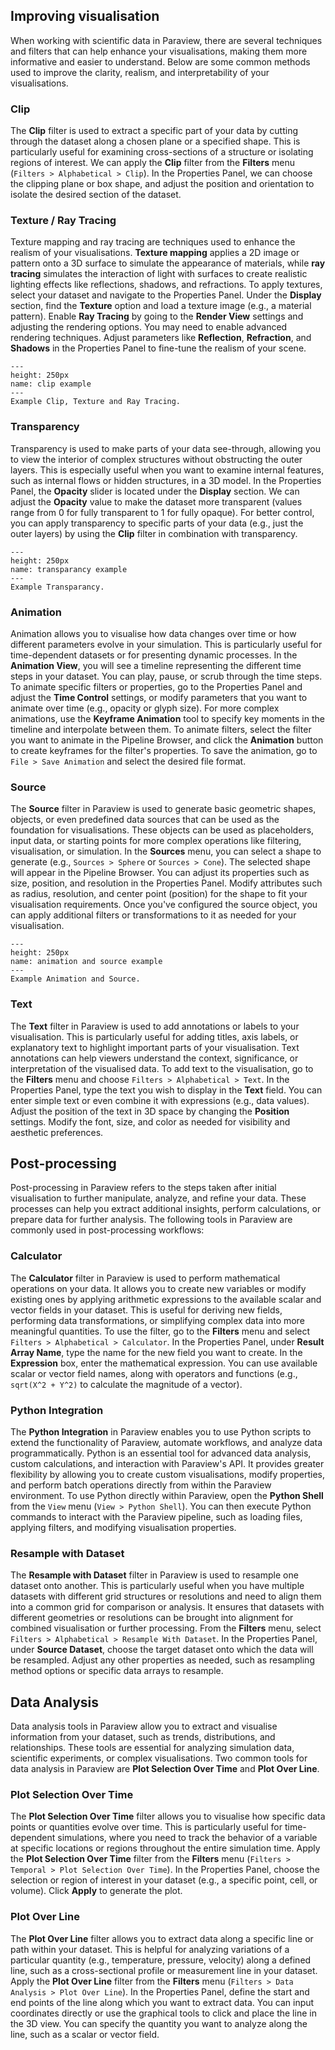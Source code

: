 ## Improving visualisation

When working with scientific data in Paraview, there are several techniques and filters that can help enhance your visualisations, making them more informative and easier to understand. Below are some common methods used to improve the clarity, realism, and interpretability of your visualisations.

### Clip
  
The **Clip** filter is used to extract a specific part of your data by cutting through the dataset along a chosen plane or a specified shape. This is particularly useful for examining cross-sections of a structure or isolating regions of interest. We can apply the **Clip** filter from the **Filters** menu (`Filters > Alphabetical > Clip`). In the Properties Panel, we can choose the clipping plane or box shape, and adjust the position and orientation to isolate the desired section of the dataset.

### Texture / Ray Tracing

Texture mapping and ray tracing are techniques used to enhance the realism of your visualisations. **Texture mapping** applies a 2D image or pattern onto a 3D surface to simulate the appearance of materials, while **ray tracing** simulates the interaction of light with surfaces to create realistic lighting effects like reflections, shadows, and refractions. To apply textures, select your dataset and navigate to the Properties Panel. Under the **Display** section, find the **Texture** option and load a texture image (e.g., a material pattern). Enable **Ray Tracing** by going to the **Render View** settings and adjusting the rendering options. You may need to enable advanced rendering techniques. Adjust parameters like **Reflection**, **Refraction**, and **Shadows** in the Properties Panel to fine-tune the realism of your scene.

````{figure} ./Figures/Flow_raytracing_20pxl_crop.gif
---
height: 250px
name: clip example
---
Example Clip, Texture and Ray Tracing.
````

### Transparency
 
Transparency is used to make parts of your data see-through, allowing you to view the interior of complex structures without obstructing the outer layers. This is especially useful when you want to examine internal features, such as internal flows or hidden structures, in a 3D model. In the Properties Panel, the **Opacity** slider is located under the **Display** section. We can adjust the **Opacity** value to make the dataset more transparent (values range from 0 for fully transparent to 1 for fully opaque). For better control, you can apply transparency to specific parts of your data (e.g., just the outer layers) by using the **Clip** filter in combination with transparency.

````{figure} ./Figures/flow_rotation.gif
---
height: 250px
name: transparancy example
---
Example Transparancy.
````

### Animation
 
Animation allows you to visualise how data changes over time or how different parameters evolve in your simulation. This is particularly useful for time-dependent datasets or for presenting dynamic processes. In the **Animation View**, you will see a timeline representing the different time steps in your dataset. You can play, pause, or scrub through the time steps. To animate specific filters or properties, go to the Properties Panel and adjust the **Time Control** settings, or modify parameters that you want to animate over time (e.g., opacity or glyph size). For more complex animations, use the **Keyframe Animation** tool to specify key moments in the timeline and interpolate between them. To animate filters, select the filter you want to animate in the Pipeline Browser, and click the **Animation** button to create keyframes for the filter's properties. To save the animation, go to `File > Save Animation` and select the desired file format.

### Source
 
The **Source** filter in Paraview is used to generate basic geometric shapes, objects, or even predefined data sources that can be used as the foundation for visualisations. These objects can be used as placeholders, input data, or starting points for more complex operations like filtering, visualisation, or simulation. In the **Sources** menu, you can select a shape to generate (e.g., `Sources > Sphere` or `Sources > Cone`). The selected shape will appear in the Pipeline Browser. You can adjust its properties such as size, position, and resolution in the Properties Panel. Modify attributes such as radius, resolution, and center point (position) for the shape to fit your visualisation requirements. Once you've configured the source object, you can apply additional filters or transformations to it as needed for your visualisation.

````{figure} ./Figures/floating_solar_farm_rt.gif
---
height: 250px
name: animation and source example
---
Example Animation and Source.
````

### Text
 
The **Text** filter in Paraview is used to add annotations or labels to your visualisation. This is particularly useful for adding titles, axis labels, or explanatory text to highlight important parts of your visualisation. Text annotations can help viewers understand the context, significance, or interpretation of the visualised data. To add text to the visualisation, go to the **Filters** menu and choose `Filters > Alphabetical > Text`. In the Properties Panel, type the text you wish to display in the **Text** field. You can enter simple text or even combine it with expressions (e.g., data values). Adjust the position of the text in 3D space by changing the **Position** settings. Modify the font, size, and color as needed for visibility and aesthetic preferences.

## Post-processing

Post-processing in Paraview refers to the steps taken after initial visualisation to further manipulate, analyze, and refine your data. These processes can help you extract additional insights, perform calculations, or prepare data for further analysis. The following tools in Paraview are commonly used in post-processing workflows:

### Calculator
 
The **Calculator** filter in Paraview is used to perform mathematical operations on your data. It allows you to create new variables or modify existing ones by applying arithmetic expressions to the available scalar and vector fields in your dataset. This is useful for deriving new fields, performing data transformations, or simplifying complex data into more meaningful quantities. To use the filter, go to the **Filters** menu and select `Filters > Alphabetical > Calculator`. In the Properties Panel, under **Result Array Name**, type the name for the new field you want to create. In the **Expression** box, enter the mathematical expression. You can use available scalar or vector field names, along with operators and functions (e.g., `sqrt(X^2 + Y^2)` to calculate the magnitude of a vector).

### Python Integration
 
The **Python Integration** in Paraview enables you to use Python scripts to extend the functionality of Paraview, automate workflows, and analyze data programmatically. Python is an essential tool for advanced data analysis, custom calculations, and interaction with Paraview's API. It provides greater flexibility by allowing you to create custom visualisations, modify properties, and perform batch operations directly from within the Paraview environment. To use Python directly within Paraview, open the **Python Shell** from the `View` menu (`View > Python Shell`). You can then execute Python commands to interact with the Paraview pipeline, such as loading files, applying filters, and modifying visualisation properties.
 
### Resample with Dataset

The **Resample with Dataset** filter in Paraview is used to resample one dataset onto another. This is particularly useful when you have multiple datasets with different grid structures or resolutions and need to align them into a common grid for comparison or analysis. It ensures that datasets with different geometries or resolutions can be brought into alignment for combined visualisation or further processing. From the **Filters** menu, select `Filters > Alphabetical > Resample With Dataset`. In the Properties Panel, under **Source Dataset**, choose the target dataset onto which the data will be resampled. Adjust any other properties as needed, such as resampling method options or specific data arrays to resample.

## Data Analysis

Data analysis tools in Paraview allow you to extract and visualise information from your dataset, such as trends, distributions, and relationships. These tools are essential for analyzing simulation data, scientific experiments, or complex visualisations. Two common tools for data analysis in Paraview are **Plot Selection Over Time** and **Plot Over Line**.

### Plot Selection Over Time
 
The **Plot Selection Over Time** filter allows you to visualise how specific data points or quantities evolve over time. This is particularly useful for time-dependent simulations, where you need to track the behavior of a variable at specific locations or regions throughout the entire simulation time. Apply the **Plot Selection Over Time** filter from the **Filters** menu (`Filters > Temporal > Plot Selection Over Time`). In the Properties Panel, choose the selection or region of interest in your dataset (e.g., a specific point, cell, or volume). Click **Apply** to generate the plot.

### Plot Over Line
 
The **Plot Over Line** filter allows you to extract data along a specific line or path within your dataset. This is helpful for analyzing variations of a particular quantity (e.g., temperature, pressure, velocity) along a defined line, such as a cross-sectional profile or measurement line in your dataset. Apply the **Plot Over Line** filter from the **Filters** menu (`Filters > Data Analysis > Plot Over Line`). In the Properties Panel, define the start and end points of the line along which you want to extract data. You can input coordinates directly or use the graphical tools to click and place the line in the 3D view. You can specify the quantity you want to analyze along the line, such as a scalar or vector field.
